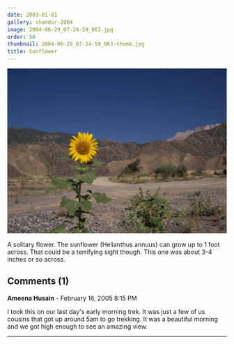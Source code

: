 ```yaml
---
date: 2003-01-01
gallery: shandur-2004
image: 2004-06-29_07-24-59_063.jpg
order: 50
thumbnail: 2004-06-29_07-24-59_063-thumb.jpg
title: Sunflower
---
```


![Sunflower](./2004-06-29_07-24-59_063.jpg)

A solitary flower. The sunflower (Helianthus annuus) can grow up to 1 foot across. That could be a terrifying sight though. This one was about 3-4 inches or so across.

<div id="comments">

## Comments (1)

**Ameena Husain** - February 16, 2005  8:15 PM

I took this on our last day's early morning trek. It was just a few of us cousins that got up around 5am to go trekking. It was a beautiful morning and we got high enough to see an amazing view.

---

</div>